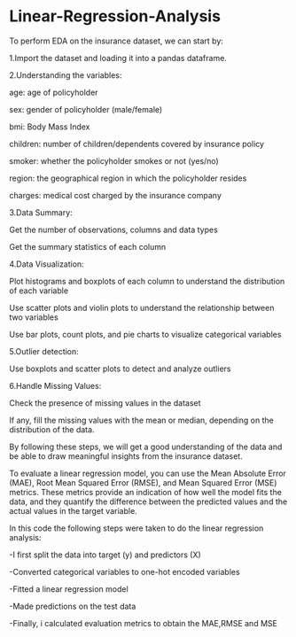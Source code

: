 # Linear-Regression-Analysis
To perform EDA on the insurance dataset, we can start by:

1.Import the dataset and loading it into a pandas dataframe.

2.Understanding the variables:

age: age of policyholder

sex: gender of policyholder (male/female)

bmi: Body Mass Index

children: number of children/dependents covered by insurance policy

smoker: whether the policyholder smokes or not (yes/no)

region: the geographical region in which the policyholder resides

charges: medical cost charged by the insurance company


3.Data Summary:

Get the number of observations, columns and data types

Get the summary statistics of each column


4.Data Visualization:

Plot histograms and boxplots of each column to understand the distribution of each variable

Use scatter plots and violin plots to understand the relationship between two variables

Use bar plots, count plots, and pie charts to visualize categorical variables


5.Outlier detection:

Use boxplots and scatter plots to detect and analyze outliers


6.Handle Missing Values:

Check the presence of missing values in the dataset

If any, fill the missing values with the mean or median, depending on the distribution of the data.


By following these steps, we will get a good understanding of the data and be able to draw meaningful insights from the insurance dataset.


To evaluate a linear regression model, you can use the Mean Absolute Error (MAE), Root Mean Squared Error (RMSE), and Mean Squared Error (MSE) metrics. These metrics provide an indication of how well the model fits the data, and they quantify the difference between the predicted values and the actual values in the target variable.


In this code the following steps were taken to do the linear regression analysis:

-I first split the data into target (y) and predictors (X)

-Converted categorical variables to one-hot encoded variables

-Fitted a linear regression model

-Made predictions on the test data

-Finally, i calculated evaluation metrics to obtain the MAE,RMSE and MSE

